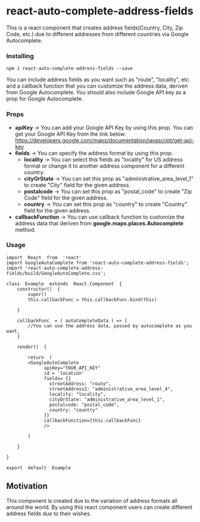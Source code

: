 
# react-auto-complete-address-fields

This is a react component that creates address fields(Country, City, Zip Code, etc.) due to different addresses from different countries via Google Autocomplete. 

### Installing

```
npm i react-auto-complete-address-fields --save
```

You can include address fields as you want such as "route", "locality", etc and a callback function that you can customize the address data, deriven from Google Autocomplete. You should also include Google API key as a prop for Google Autocomplete.

### Props
- **apiKey** -> You can add your Google API Key by using this prop. You can get your Google API Key from the link below:
	https://developers.google.com/maps/documentation/javascript/get-api-key
- **fields**	->	You can specify the address format by using this prop.
	- **locality**	->	You can select this fields as "locality" for US address format or change it to another address component for a different country.
	- **cityOrState** 	->	You can set this prop as "administrative_area_level_1" to create "City" field for the given address.
	- **postalcode** 	-> You can set this prop as "postal_code" to create "Zip Code" field for the given address.	
	- **country** 	->	You can set this prop as "country" to create "Country" field for the given address.
- **callbackFunction**	->	You can use callback function to customize the address data that deriven from **google.maps.places.Autocomplete** method.

### Usage

```
import  React  from  'react'
import GoogleAutoComplete from 'react-auto-complete-address-fields';
import 'react-auto-complete-address-fields/build/GoogleAutoComplete.css';

class  Example  extends  React.Component  {
	constructor()  {
		super()
		this.callbackFunc = this.callbackFunc.bind(this)

	}

	callbackFunc  = ( autoCompleteData ) => {
		//You can use the address data, passed by autocomplete as you want.
	}

	render()  {
		
		return  (
		<GoogleAutoComplete
		      apiKey="YOUR_API_KEY"
		      id = 'location'
		      fields= {{
		        streetAddress: "route",
		        streetAddress2: "administrative_area_level_4",
		        locality: "locality",
		        cityOrState: "administrative_area_level_1",
		        postalcode: "postal_code",
		        country: "country"
		      }}
		      callbackFunction={this.callbackFunc}
		      />

		)

	}

}

export  default  Example
```

## Motivation

This component is created due to the variation of address formats all around the world. By using this react component users can create different address fields due to their wishes.
